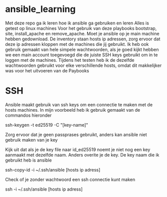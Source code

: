 # ansible_learning
Met deze repo ga ik leren hoe ik ansible ga gebruiken en leren
Alles is getest op linux machines
Voor het gebruik van deze playbooks bootstrap, site, install_apache en remove_apache.
Moet je ansible op je main machine hebben gedownload.
De inventory staan hosts ip adressen, zorg ervoor dat deze ip adressen kloppen  met de machines die jij gebruikt.
Ik heb ook gebruik gemaakt van hele simpele wachtwoorden, als je goed kijkt hebben we een main account toegevoegd die de juiste SSH keys gebruikt om in te loggen met de machines.
Tijdens het testen heb ik de dezelfde wachtwoorden gebruikt voor elke verschillende hosts, omdat dit makkelijker was voor het uitvoeren van de Paybooks
# SSH
Ansible maakt gebruik van ssh keys om een connectie te maken met de hosts machines.
In mijn voorbeeld heb ik gebruik gemaakt van de commandos hieronder

ssh-keygen -t ed25519 -C "[key-name]"

Zorg ervoor dat je geen passprases gebruikt, anders kan ansible niet gebruik maken van je key

Kijk uit dat als je de key file naar id_ed25519 noemt je niet nog een key aanmaakt met dezelfde naam. Anders overite je de key. De key naam die ik gebruikt heb is ansible

ssh-copy-id -i  ~/.ssh/ansible [hosts ip adress]

Check of je zonder wachtwoord een ssh connectie kunt maken

ssh -i ~/.ssh/ansible [hosts ip adress]
